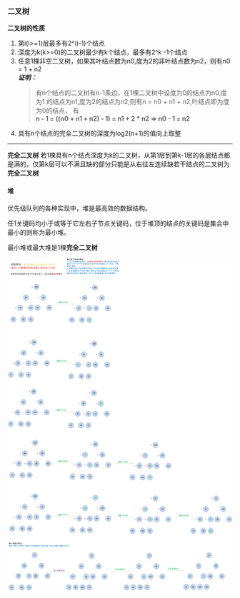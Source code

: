 ### 二叉树

**二叉树的性质**
1. 第i(i>=1)层最多有2^(i-1)个结点
2. 深度为k(k>=0)的二叉树最少有k个结点，最多有2^k -1个结点
3. 任意1棵非空二叉树，如果其叶结点数为n0,度为2的非叶结点数为n2，则有n0 = 1 + n2
   <br/>***证明：***
   >有n个结点的二叉树有n-1条边，在1棵二叉树中设度为0的结点为n0,度为1
   的结点为n1,度为2的结点为n2,则有n = n0 + n1 + n2,叶结点即为度为0的结点，
   有<br>
        **n - 1 = ((n0 + n1 + n2) - 1) = n1 + 2 * n2  => n0 - 1 = n2**
4. 具有n个结点的完全二叉树的深度为log2(n+1)的值向上取整


-----

**完全二叉树**
若1棵具有n个结点深度为k的二叉树，从第1层到第k-1层的各层结点都是满的，仅第k层可以不满且缺的部分只能是从右往左连续缺若干结点的二叉树为**完全二叉树**

#### 堆
优先级队列的各种实现中，堆是最高效的数据结构。

任1关键码均小于或等于它左右子节点关键码，位于堆顶的结点的关键码是集合中最小的则称为最小堆。

最小堆或最大堆是1棵**完全二叉树**

![堆](https://github.com/HurricanGod/Home/blob/master/img/heap-%E6%95%B0%E6%8D%AE%E7%BB%93%E6%9E%84.png)




